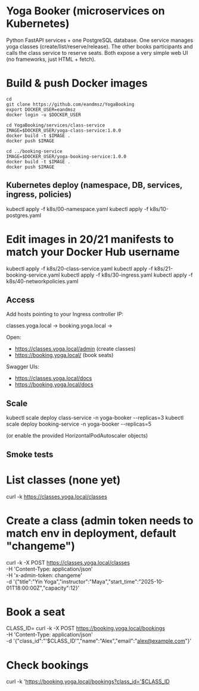 # Yoga Booker (microservices on Kubernetes)

Python FastAPI services + one PostgreSQL database.
One service manages yoga classes (create/list/reserve/release).
The other books participants and calls the class service to reserve seats.
Both expose a very simple web UI (no frameworks, just HTML + fetch).

# Build & push Docker images
```
cd
git clone https://github.com/eandmsz/YogaBooking
export DOCKER_USER=eandmsz
docker login -u $DOCKER_USER

cd YogaBooking/services/class-service
IMAGE=$DOCKER_USER/yoga-class-service:1.0.0
docker build -t $IMAGE .
docker push $IMAGE

cd ../booking-service
IMAGE=$DOCKER_USER/yoga-booking-service:1.0.0
docker build -t $IMAGE .
docker push $IMAGE
```

## Kubernetes deploy (namespace, DB, services, ingress, policies)

kubectl apply -f k8s/00-namespace.yaml
kubectl apply -f k8s/10-postgres.yaml
# Edit images in 20/21 manifests to match your Docker Hub username
kubectl apply -f k8s/20-class-service.yaml
kubectl apply -f k8s/21-booking-service.yaml
kubectl apply -f k8s/30-ingress.yaml
kubectl apply -f k8s/40-networkpolicies.yaml


## Access

Add hosts pointing to your Ingress controller IP:

classes.yoga.local -> <LB IP>
booking.yoga.local -> <LB IP>

Open:
- https://classes.yoga.local/admin (create classes)
- https://booking.yoga.local/ (book seats)

Swagger UIs:
- https://classes.yoga.local/docs
- https://booking.yoga.local/docs

## Scale

kubectl scale deploy class-service -n yoga-booker --replicas=3
kubectl scale deploy booking-service -n yoga-booker --replicas=5


(or enable the provided HorizontalPodAutoscaler objects)

## Smoke tests

# List classes (none yet)
curl -k https://classes.yoga.local/classes

# Create a class (admin token needs to match env in deployment, default "changeme")
curl -k -X POST https://classes.yoga.local/classes \
-H 'Content-Type: application/json' \
-H 'x-admin-token: changeme' \
-d '{"title":"Yin Yoga","instructor":"Maya","start_time":"2025-10-01T18:00:00Z","capacity":12}'


# Book a seat
CLASS_ID=<uuid from create response>
curl -k -X POST https://booking.yoga.local/bookings \
-H 'Content-Type: application/json' \
-d '{"class_id":"'$CLASS_ID'","name":"Alex","email":"alex@example.com"}'


# Check bookings
curl -k 'https://booking.yoga.local/bookings?class_id='$CLASS_ID
